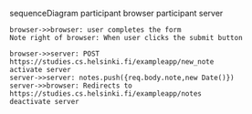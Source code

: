 sequenceDiagram
    participant browser
    participant server
    
    browser->>browser: user completes the form
    Note right of browser: When user clicks the submit button

    browser->>server: POST https://studies.cs.helsinki.fi/exampleapp/new_note
    activate server
    server->>server: notes.push({req.body.note,new Date()})
    server->>browser: Redirects to https://studies.cs.helsinki.fi/exampleapp/notes
    deactivate server